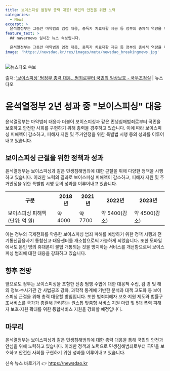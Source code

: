 ```yaml
---
title: 보이스피싱 범정부 총력 대응! 국민의 안전을 위한 노력
categories:
  - News
excerpt: >
  윤석열정부는 그동안 마약범죄 엄정 대응, 중독자 치료재활 제공 등 정부의 총체적 역량을 마약범죄 대응에 집중…
feature_text: >
  ## navernews 실시간 뉴스 속보입니다.

  윤석열정부는 그동안 마약범죄 엄정 대응, 중독자 치료재활 제공 등 정부의 총체적 역량을 마약범죄 대응에 집중…
image: 'https://newsdao.kr/res/images/meta/newsdao_breakingnews.jpg'
---
```


![뉴스다오 속보](https://newsdao.kr/res/images/meta/newsdao_breakingnews.jpg)

<p>출처: <a href="https://newsdao.kr/3901" rel="dofollow">‘보이스피싱’ 범정부 총력 대응…범죄로부터 국민의 일상보호 - 국무조정실</a> | 뉴스다오</p>

<h1>윤석열정부 2년 성과 중 "보이스피싱" 대응</h1>

<p data-ke-size="size16">윤석열정부는 마약범죄 대응과 더불어 보이스피싱과 같은 민생침해범죄로부터 국민을 보호하고 안전한 사회를 구현하기 위해 총력을 경주하고 있습니다. 이에 따라 보이스피싱 피해액이 감소하고, 피해자 지원 및 주거안정을 위한 특별법 시행 등의 성과를 이루어내고 있습니다.</p>

<h2 data-ke-size="size26">보이스피싱 근절을 위한 정책과 성과</h2>

<p data-ke-size="size16">윤석열정부는 보이스피싱과 같은 민생침해범죄에 대한 근절을 위해 다양한 정책을 시행하고 있습니다. 이러한 노력의 결과로 보이스피싱 피해액이 감소하고, 피해자 지원 및 주거안정을 위한 특별법 시행 등의 성과를 이루어내고 있습니다.</p>

<table>
  <tr>
    <th>구분</th>
    <th>2018년</th>
    <th>2021년</th>
    <th>2022년</th>
    <th>2023년</th>
  </tr>
  <tr>
    <td>보이스피싱 피해액(단위: 억 원)</td>
    <td>약 4000</td>
    <td>약 7700</td>
    <td>약 5400(감소)</td>
    <td>약 4500(감소)</td>
  </tr>
</table>

<p data-ke-size="size16">이는 정부의 국제전화를 악용한 보이스피싱 범죄 피해를 예방하기 위한 정책 시행과 전기통신금융사기 통합신고·대응센터를 개소함으로써 가능하게 되었습니다. 또한 모바일에서도 본인 명의 휴대폰이 불법 개통되는 것을 방지하는 서비스를 개선함으로써 보이스피싱 범죄에 대한 대응을 강화하고 있습니다.</p>

<h2 data-ke-size="size26">향후 전망</h2>

<p data-ke-size="size16">앞으로도 정부는 보이스피싱을 포함한 신종 범행 수법에 대한 대응책 수립, 검·경 및 해외 정보·수사기관 간 사법공조 강화, 과학적 통계에 기반한 분석과 대책 고도화 등 보이스피싱 근절을 위해 총력 대응할 방침입니다. 또한 범죄피해자 보호·지원 제도와 법률구조서비스를 국가가 총괄해 관리하는 원스톱 맞춤형 서비스 지원 마련 및 5대 폭력 피해자 보호·지원 확대를 위한 통합서비스 지원을 강화할 예정입니다.</p>

<h2 data-ke-size="size26">마무리</h2>

<p data-ke-size="size16">윤석열정부는 보이스피싱과 같은 민생침해범죄에 대한 총력 대응을 통해 국민의 안전과 안심을 위해 노력하고 있습니다. 이러한 정책과 노력으로 민생침해범죄로부터 국민을 보호하고 안전한 사회를 구현하기 위한 성과를 이루어내고 있습니다.</p> 

신속 뉴스 바로가기 👉 <a href="https://newsdao.kr" rel="dofollow">https://newsdao.kr</a>



